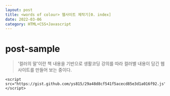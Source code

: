 ```yaml
---
layout: post
title: <words of colour> 웹사이트 제작기[0. index]
date: 2022-03-06 
category: HTML+CSS+Javascript
---
```

# post-sample
  
> '컬러의 말'이란 책 내용을 기반으로 생활코딩 강의를 따라 컬러별 내용이 담긴 웹사이트를 만들어 보는 중이다.
  
```
<script src="https://gist.github.com/ys815/29a48d8cf541f5acecd85e3d1a016f92.js"></script>
```



